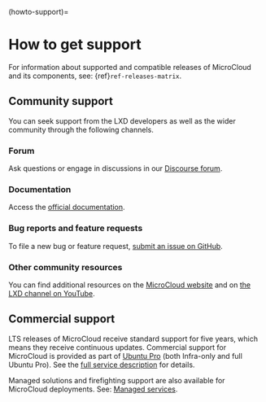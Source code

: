(howto-support)=
# How to get support

For information about supported and compatible releases of MicroCloud and its components, see: {ref}`ref-releases-matrix`.

## Community support

You can seek support from the LXD developers as well as the wider community through the following channels.

### Forum

Ask questions or engage in discussions in our [Discourse forum](https://discourse.ubuntu.com/c/lxd/microcloud/145).

### Documentation

Access the [official documentation](https://documentation.ubuntu.com/microcloud/latest/).

### Bug reports and feature requests

To file a new bug or feature request, [submit an issue on GitHub](https://github.com/canonical/microcloud/issues/new).

### Other community resources

You can find additional resources on the [MicroCloud website](https://canonical.com/microcloud) and on [the LXD channel on YouTube](https://www.youtube.com/channel/UCuP6xPt0WTeZu32CkQPpbvA).

## Commercial support

LTS releases of MicroCloud receive standard support for five years, which means they receive continuous updates. Commercial support for MicroCloud is provided as part of [Ubuntu Pro](https://ubuntu.com/pro) (both Infra-only and full Ubuntu Pro). See the [full service description](https://ubuntu.com/legal/ubuntu-pro-description) for details.

Managed solutions and firefighting support are also available for MicroCloud deployments. See: [Managed services](https://ubuntu.com/managed).

